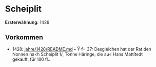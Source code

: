# Scheiplit

**Ersterwähnung:** 1428

## Vorkommen
- 1428: [jahre/1428/README.md](../jahre/1428/README.md) – Ÿ f= 37:
Desgleichen hat der Rat den Nonnen na<h Scheiplit
1/, Tonne Häringe, die au< Hans Mattſtedt gekauft, für
100 fl...

